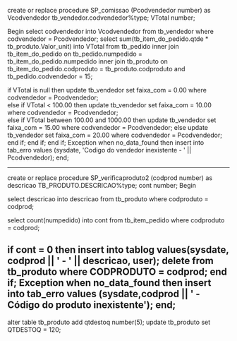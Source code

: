 create or replace procedure SP_comissao (Pcodvendedor number)
as
Vcodvendedor tb_vendedor.codvendedor%type;
VTotal number;

Begin
select codvendedor into Vcodvendedor from tb_vendedor where codvendedor = Pcodvendedor;
select sum(tb_item_do_pedido.qtde * tb_produto.Valor_unit) into VTotal from tb_pedido 
inner join tb_item_do_pedido on tb_pedido.numpedido = tb_item_do_pedido.numpedido
inner join tb_produto on tb_item_do_pedido.codproduto = tb_produto.codproduto
and tb_pedido.codvendedor = 15;

if VTotal is null then
	update tb_vendedor set faixa_com = 0.00 where codvendedor = Pcodvendedor;	
else
	if VTotal < 100.00 then
		update tb_vendedor set faixa_com = 10.00 where codvendedor = Pcodvendedor;	
	else if VTotal between 100.00 and 1000.00 then
		update tb_vendedor set faixa_com = 15.00 where codvendedor = Pcodvendedor;
	else 
			update tb_vendedor set faixa_com = 20.00 where codvendedor = Pcodvendedor;
	end if;
	end if;
end if;
Exception
	when no_data_found then
		insert into tab_erro values (sysdate, 'Codigo do vendedor inexistente - ' || Pcodvendedor);
end;


------------------------------------------------------------------------
create or replace procedure SP_verificaproduto2 (codprod number)
as
descricao TB_PRODUTO.DESCRICAO%type;
cont number;
Begin

select descricao into descricao from tb_produto
where codproduto = codprod;

select count(numpedido) into cont from tb_item_pedido
where codproduto = codprod;

  if cont = 0 then
    insert into tablog values(sysdate, codprod || ' - ' || descricao, user);
    delete from tb_produto where CODPRODUTO = codprod;
  end if;
Exception
  when no_data_found then
    insert into tab_erro values (sysdate,codprod || ' - Código do produto inexistente');
end;
----------------------------------------------------------------------
alter table tb_produto add qtdestoq number(5);
update tb_produto set QTDESTOQ = 120;
